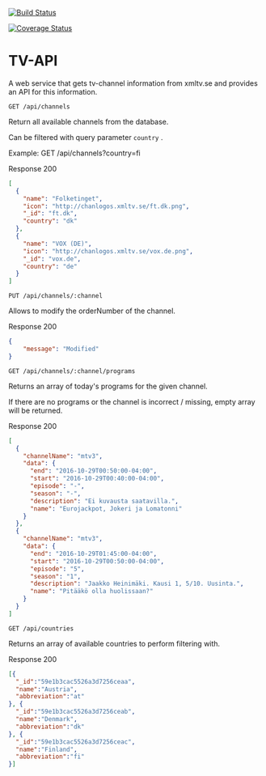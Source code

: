 [![Build Status](https://travis-ci.org/joonne/tv-api.svg?branch=master)](https://travis-ci.org/joonne/tv-api)

[![Coverage Status](https://coveralls.io/repos/github/joonne/tv-api/badge.svg?branch=master)](https://coveralls.io/github/joonne/tv-api?branch=master)

# TV-API

A web service that gets tv-channel information from xmltv.se and provides an API for this information.

`GET /api/channels`

Return all available channels from the database.

Can be filtered with query parameter `country` .

Example: GET /api/channels?country=fi

Response 200

```json
[
  {
    "name": "Folketinget",
    "icon": "http://chanlogos.xmltv.se/ft.dk.png",
    "_id": "ft.dk",
    "country": "dk"
  },
  {
    "name": "VOX (DE)",
    "icon": "http://chanlogos.xmltv.se/vox.de.png",
    "_id": "vox.de",
    "country": "de"
  }
]
```

`PUT /api/channels/:channel`

Allows to modify the orderNumber of the channel.

Response 200

```json
{
    "message": "Modified"
}
```

`GET /api/channels/:channel/programs`

Returns an array of today's programs for the given channel.

If there are no programs or the channel is incorrect / missing, empty array will be returned.

Response 200

```json
[
  {
    "channelName": "mtv3",
    "data": {
      "end": "2016-10-29T00:50:00-04:00",
      "start": "2016-10-29T00:40:00-04:00",
      "episode": "-",
      "season": "-",
      "description": "Ei kuvausta saatavilla.",
      "name": "Eurojackpot, Jokeri ja Lomatonni"
    }
  },
  {
    "channelName": "mtv3",
    "data": {
      "end": "2016-10-29T01:45:00-04:00",
      "start": "2016-10-29T00:50:00-04:00",
      "episode": "5",
      "season": "1",
      "description": "Jaakko Heinimäki. Kausi 1, 5/10. Uusinta.",
      "name": "Pitääkö olla huolissaan?"
    }
  }
]
```
`GET /api/countries`

Returns an array of available countries to perform filtering with.

Response 200

```json
[{
  "_id":"59e1b3cac5526a3d7256ceaa",
  "name":"Austria",
  "abbreviation":"at"
}, {
  "_id":"59e1b3cac5526a3d7256ceab",
  "name":"Denmark",
  "abbreviation":"dk"
}, {
  "_id":"59e1b3cac5526a3d7256ceac",
  "name":"Finland",
  "abbreviation":"fi"
}]
```
